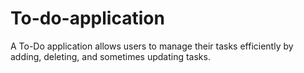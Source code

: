 # To-do-application
A To-Do application allows users to manage their tasks efficiently by adding, deleting, and sometimes updating tasks.
